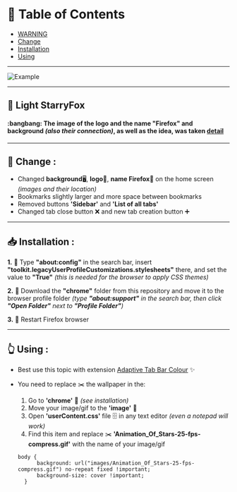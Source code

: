 # :page_with_curl: Table of Contents
- [WARNING](#light_starryFox)
- [Change](#change)
- [Installation](#install)
- [Using](#using)

---

![Example]()

---

##  <a id="light_starryFox">:star2: Light StarryFox</a>
<p>
<h4>:bangbang: The image of the logo and the name "Firefox" and background <em>(also their connection)</em>, as well as the idea, was taken <a href="https://github.com/sagars007/starry-fox" target="_blank">detail</a></h4>
</p>

---

## <a id="change">:dna: Change :</a>
- Changed **background**:desktop_computer:, **logo**:fox_face:, **name Firefox**:page_facing_up: on the home screen *(images and their location)*
- Bookmarks slightly larger and more space between bookmarks
- Removed buttons **'Sidebar'** and **'List of all tabs'**
- Changed tab close button :x: and new tab creation button :heavy_plus_sign:

---

## <a id="install">:inbox_tray: Installation :</a>
**1.** :anger: Type **"about:config"** in the search bar, insert **"toolkit.legacyUserProfileCustomizations.stylesheets"** there, and set the value to **"True"** *(this is needed for the browser to apply CSS themes)* <br/>

**2.** :envelope_with_arrow: Download the **"chrome"** folder from this repository and move it to the browser profile folder *(type **"about:support"** in the search bar, then click **"Open Folder"** next to **"Profile Folder"**)* <br/>

**3.** :electric_plug: Restart Firefox browser

---

## <a id="using">:point_up_2: Using :</a>
- Best use this topic with extension [Adaptive Tab Bar Colour](https://github.com/easonwong-de/Adaptive-Tab-Bar-Colour) :sparkles:
- You need to replace :scissors: the wallpaper in the:
  1. Go to **'chrome'** :file_folder: *(see installation)*
  2. Move your image/gif to the **'image'** :file_folder:
  3. Open **'userContent.css'** file :file_cabinet: in any text editor *(even a notepad will work)*
  4. Find this item and replace :scissors: **'Animation_Of_Stars-25-fps-compress.gif'** with the name of your image/gif

  ```
  body {
		background: url("images/Animation_Of_Stars-25-fps-compress.gif") no-repeat fixed !important;
		background-size: cover !important;
	}
  ```
